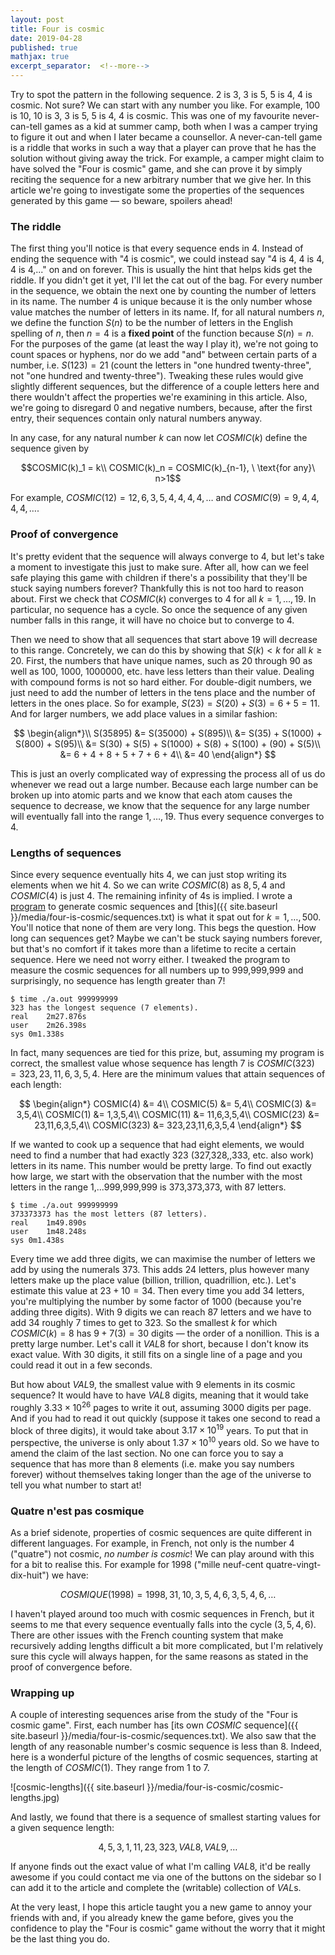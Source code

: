 ```yaml
---
layout: post
title: Four is cosmic
date: 2019-04-28
published: true
mathjax: true
excerpt_separator:  <!--more-->
---
```


Try to spot the pattern in the following sequence. 2 is 3, 3 is 5, 5 is 4, 4 is cosmic. Not sure? We can start with any number you like. For example, 100 is 10, 10 is 3, 3 is 5, 5 is 4, 4 is cosmic. This was one of my favourite never-can-tell games as a kid at summer camp, both when I was a camper trying to figure it out and when I later became a counsellor. A never-can-tell game is a riddle that works in such a way that a player can prove that he has the solution without giving away the trick. For example, a camper might claim to have solved the "Four is cosmic" game, and she can prove it by simply reciting the sequence for a new arbitrary number that we give her. In this article we're going to investigate some the properties of the sequences generated by this game &mdash; so beware, spoilers ahead!

<!--more-->

### The riddle

The first thing you'll notice is that every sequence ends in 4. Instead of ending the sequence with "4 is cosmic", we could instead say "4 is 4, 4 is 4, 4 is 4,..." on and on forever. This is usually the hint that helps kids get the riddle. If you didn't get it yet, I'll let the cat out of the bag. For every number in the sequence, we obtain the next one by counting the number of letters in its name. The number 4 is unique because it is the only number whose value matches the number of letters in its name. If, for all natural numbers $n$, we define the function $S(n)$ to be the number of letters in the English spelling of $n$, then $n=4$ is a __fixed point__ of the function because $S(n) = n$. For the purposes of the game (at least the way I play it), we're not going to count spaces or hyphens, nor do we add "and" between certain parts of a number, i.e. $S(123)=21$ (count the letters in "one hundred twenty-three", not "one hundred and twenty-three"). Tweaking these rules would give slightly different sequences, but the difference of a couple letters here and there wouldn't affect the properties we're examining in this article. Also, we're going to disregard 0 and negative numbers, because, after the first entry, their sequences contain only natural numbers anyway.  

In any case, for any natural number $k$ can now let $COSMIC(k)$ define the sequence given by

$$COSMIC(k)_1 = k\\
COSMIC(k)_n = COSMIC(k)_{n-1}, \ \text{for any}\ n>1$$

For example, $COSMIC(12)=12,6,3,5,4,4,4,4,\ldots$ and $COSMIC(9)=9,4,4,4,4,\ldots$.

### Proof of convergence

It's pretty evident that the sequence will always converge to 4, but let's take a moment to investigate this just to make sure. After all, how can we feel safe playing this game with children if there's a possibility that they'll be stuck saying numbers forever? Thankfully this is not too hard to reason about. First we check that $COSMIC(k)$ converges to 4 for all $k = 1,\ldots,19$. In particular, no sequence has a cycle. So once the sequence of any given number falls in this range, it will have no choice but to converge to 4.  

Then we need to show that all sequences that start above 19 will decrease to this range. Concretely, we can do this by showing that $S(k) < k$ for all $k \geq 20$. First, the numbers that have unique names, such as 20 through 90 as well as 100, 1000, 1000000, etc. have less letters than their value. Dealing with compound forms is not so hard either. For double-digit numbers, we just need to add the number of letters in the tens place and the number of letters in the ones place. So for example, $S(23) = S(20) + S(3) = 6 + 5 = 11$. And for larger numbers, we add place values in a similar fashion:

$$
\begin{align*}\\
S(35895) &= S(35000) + S(895)\\
&= S(35) + S(1000) + S(800) + S(95)\\
&= S(30) + S(5) + S(1000) + S(8) + S(100) + (90) + S(5)\\
&= 6 + 4 + 8 + 5 + 7 + 6 + 4\\
&= 40
\end{align*}
$$

This is just an overly complicated way of expressing the process all of us do whenever we read out a large number. Because each large number can be broken up into atomic parts and we know that each atom causes the sequence to decrease, we know that the sequence for any large number will eventually fall into the range $1,\ldots,19$. Thus every sequence converges to 4.

### Lengths of sequences

Since every sequence eventually hits 4, we can just stop writing its elements when we hit 4. So we can write $COSMIC(8)$ as $8,5,4$ and $COSMIC(4)$ is just $4$. The remaining infinity of 4s is implied. I wrote a [program](https://github.com/marcelgoh/misc-programs/blob/master/c/cosmic.c) to generate cosmic sequences and [this]({{ site.baseurl }}/media/four-is-cosmic/sequences.txt) is what it spat out for $k = 1,\ldots,500$. You'll notice that none of them are very long. This begs the question. How long can sequences get? Maybe we can't be stuck saying numbers forever, but that's no comfort if it takes more than a lifetime to recite a certain sequence. Here we need not worry either. I tweaked the program to measure the cosmic sequences for all numbers up to 999,999,999 and surprisingly, no sequence has length greater than 7!

```
$ time ./a.out 999999999
323 has the longest sequence (7 elements).
real	2m27.876s
user	2m26.398s
sys	0m1.338s
```

In fact, many sequences are tied for this prize, but, assuming my program is correct, the smallest value whose sequence has length 7 is $COSMIC(323)=323,23,11,6,3,5,4$. Here are the minimum values that attain sequences of each length:

$$
\begin{align*}
COSMIC(4) &= 4\\
COSMIC(5) &= 5,4\\
COSMIC(3) &= 3,5,4\\
COSMIC(1) &= 1,3,5,4\\
COSMIC(11) &= 11,6,3,5,4\\
COSMIC(23) &= 23,11,6,3,5,4\\
COSMIC(323) &= 323,23,11,6,3,5,4
\end{align*}
$$

If we wanted to cook up a sequence that had eight elements, we would need to find a number that had exactly 323 (327,328,,333, etc. also work) letters in its name. This number would be pretty large. To find out exactly how large, we start with the observation that the number with the most letters in the range 1,...999,999,999 is 373,373,373, with 87 letters.

```
$ time ./a.out 999999999
373373373 has the most letters (87 letters).
real	1m49.890s
user	1m48.248s
sys	0m1.438s
```

Every time we add three digits, we can maximise the number of letters we add by using the numerals 373. This adds 24 letters, plus however many letters make up the place value (billion, trillion, quadrillion, etc.). Let's estimate this value at $23+10=34$. Then every time you add 34 letters, you're multiplying the number by some factor of 1000 (because you're adding three digits). With 9 digits we can reach 87 letters and we have to add 34 roughly 7 times to get to 323. So the smallest $k$ for which $COSMIC(k) = 8$ has $9 + 7(3) = 30$ digits &mdash; the order of a nonillion. This is a pretty large number. Let's call it $VAL8$ for short, because I don't know its exact value. With 30 digits, it still fits on a single line of a page and you could read it out in a few seconds.  

But how about $VAL9$, the smallest value with 9 elements in its cosmic sequence? It would have to have $VAL8$ digits, meaning that it would take roughly $3.33\times 10^{26}$ pages to write it out, assuming 3000 digits per page. And if you had to read it out quickly (suppose it takes one second to read a block of three digits), it would take about $3.17\times 10^{19}$ years. To put that in perspective, the universe is only about $1.37\times 10^{10}$ years old. So we have to amend the claim of the last section. No one can force you to say a sequence that has more than 8 elements (i.e. make you say numbers forever) without themselves taking longer than the age of the universe to tell you what number to start at!

### Quatre n'est pas cosmique

As a brief sidenote, properties of cosmic sequences are quite different in different languages. For example, in French, not only is the number 4 ("quatre") not cosmic, _no number is cosmic_! We can play around with this for a bit to realise this. For example for 1998 ("mille neuf-cent quatre-vingt-dix-huit") we have:

$$COSMIQUE(1998) = 1998,31,10,3,5,4,6,3,5,4,6,\ldots$$

I haven't played around too much with cosmic sequences in French, but it seems to me that every sequence eventually falls into the cycle $(3, 5,4,6)$. There are other issues with the French counting system that make recursively adding lengths difficult a bit more complicated, but I'm relatively sure this cycle will always happen, for the same reasons as stated in the proof of convergence before.

### Wrapping up

A couple of interesting sequences arise from the study of the "Four is cosmic game". First, each number has [its own $COSMIC$ sequence]({{ site.baseurl }}/media/four-is-cosmic/sequences.txt). We also saw that the length of any reasonable number's cosmic sequence is less than 8. Indeed, here is a wonderful picture of the lengths of cosmic sequences, starting at the length of $COSMIC(1)$. They range from 1 to 7.

![cosmic-lengths]({{ site.baseurl }}/media/four-is-cosmic/cosmic-lengths.jpg)

And lastly, we found that there is a sequence of smallest starting values for a given sequence length:

$$4,5,3,1,11,23,323,VAL8,VAL9,\ldots$$

If anyone finds out the exact value of what I'm calling $VAL8$, it'd be really awesome if you could contact me via one of the buttons on the sidebar so I can add it to the article and complete the (writable) collection of $VAL$s.

At the very least, I hope this article taught you a new game to annoy your friends with and, if you already knew the game before, gives you the confidence to play the "Four is cosmic" game without the worry that it might be the last thing you do.